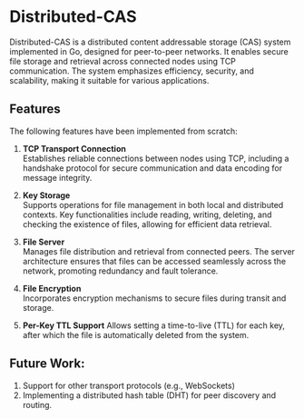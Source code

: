 # Distributed-CAS

Distributed-CAS is a distributed content addressable storage (CAS) system implemented in Go, designed for peer-to-peer networks. It enables secure file storage and retrieval across connected nodes using TCP communication. The system emphasizes efficiency, security, and scalability, making it suitable for various applications.


## Features

The following features have been implemented from scratch:

1. **TCP Transport Connection**  
   Establishes reliable connections between nodes using TCP, including a handshake protocol for secure communication and data encoding for message integrity.

2. **Key Storage**  
Supports operations for file management in both local and distributed contexts. Key functionalities include reading, writing, deleting, and checking the existence of files, allowing for efficient data retrieval.

3. **File Server**  
Manages file distribution and retrieval from connected peers. The server architecture ensures that files can be accessed seamlessly across the network, promoting redundancy and fault tolerance.

4. **File Encryption**  
Incorporates encryption mechanisms to secure files during transit and storage.

5. **Per-Key TTL Support**
Allows setting a time-to-live (TTL) for each key, after which the file is automatically deleted from the system.

## Future Work:
1. Support for other transport protocols (e.g., WebSockets)
2. Implementing a distributed hash table (DHT) for peer discovery and routing.